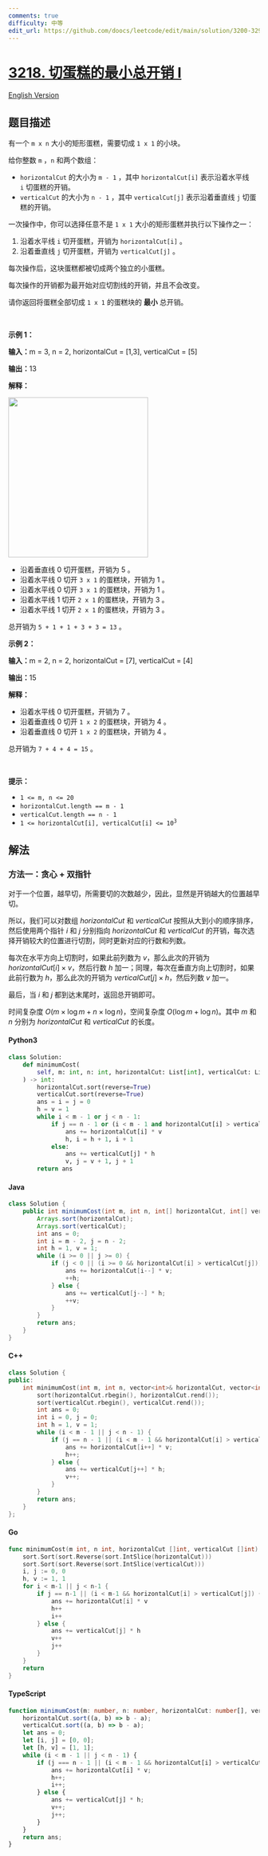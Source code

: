 ```yaml
---
comments: true
difficulty: 中等
edit_url: https://github.com/doocs/leetcode/edit/main/solution/3200-3299/3218.Minimum%20Cost%20for%20Cutting%20Cake%20I/README.md
---
```


<!-- problem:start -->

# [3218. 切蛋糕的最小总开销 I](https://leetcode.cn/problems/minimum-cost-for-cutting-cake-i)

[English Version](/solution/3200-3299/3218.Minimum%20Cost%20for%20Cutting%20Cake%20I/README_EN.md)

## 题目描述

<!-- description:start -->

<p>有一个&nbsp;<code>m x n</code>&nbsp;大小的矩形蛋糕，需要切成&nbsp;<code>1 x 1</code>&nbsp;的小块。</p>

<p>给你整数&nbsp;<code>m</code>&nbsp;，<code>n</code>&nbsp;和两个数组：</p>

<ul>
	<li><code>horizontalCut</code> 的大小为&nbsp;<code>m - 1</code>&nbsp;，其中&nbsp;<code>horizontalCut[i]</code>&nbsp;表示沿着水平线 <code>i</code>&nbsp;切蛋糕的开销。</li>
	<li><code>verticalCut</code> 的大小为&nbsp;<code>n - 1</code>&nbsp;，其中&nbsp;<code>verticalCut[j]</code>&nbsp;表示沿着垂直线&nbsp;<code>j</code>&nbsp;切蛋糕的开销。</li>
</ul>

<p>一次操作中，你可以选择任意不是&nbsp;<code>1 x 1</code>&nbsp;大小的矩形蛋糕并执行以下操作之一：</p>

<ol>
	<li>沿着水平线&nbsp;<code>i</code>&nbsp;切开蛋糕，开销为&nbsp;<code>horizontalCut[i]</code>&nbsp;。</li>
	<li>沿着垂直线&nbsp;<code>j</code>&nbsp;切开蛋糕，开销为&nbsp;<code>verticalCut[j]</code>&nbsp;。</li>
</ol>

<p>每次操作后，这块蛋糕都被切成两个独立的小蛋糕。</p>

<p>每次操作的开销都为最开始对应切割线的开销，并且不会改变。</p>

<p>请你返回将蛋糕全部切成&nbsp;<code>1 x 1</code>&nbsp;的蛋糕块的&nbsp;<strong>最小</strong>&nbsp;总开销。</p>

<p>&nbsp;</p>

<p><strong class="example">示例 1：</strong></p>

<div class="example-block">
<p><span class="example-io"><b>输入：</b>m = 3, n = 2, horizontalCut = [1,3], verticalCut = [5]</span></p>

<p><span class="example-io"><b>输出：</b>13</span></p>

<p><strong>解释：</strong></p>

<p><img alt="" src="https://fastly.jsdelivr.net/gh/doocs/leetcode@main/solution/3200-3299/3218.Minimum%20Cost%20for%20Cutting%20Cake%20I/images/ezgifcom-animated-gif-maker-1.gif" style="width: 280px; height: 320px;" /></p>

<ul>
	<li>沿着垂直线 0 切开蛋糕，开销为 5 。</li>
	<li>沿着水平线 0 切开&nbsp;<code>3 x 1</code>&nbsp;的蛋糕块，开销为 1 。</li>
	<li>沿着水平线 0 切开 <code>3 x 1</code>&nbsp;的蛋糕块，开销为 1 。</li>
	<li>沿着水平线 1 切开 <code>2 x 1</code>&nbsp;的蛋糕块，开销为 3 。</li>
	<li>沿着水平线 1 切开 <code>2 x 1</code>&nbsp;的蛋糕块，开销为 3 。</li>
</ul>

<p>总开销为&nbsp;<code>5 + 1 + 1 + 3 + 3 = 13</code>&nbsp;。</p>
</div>

<p><strong class="example">示例 2：</strong></p>

<div class="example-block">
<p><span class="example-io"><b>输入：</b>m = 2, n = 2, horizontalCut = [7], verticalCut = [4]</span></p>

<p><span class="example-io"><b>输出：</b>15</span></p>

<p><strong>解释：</strong></p>

<ul>
	<li>沿着水平线 0 切开蛋糕，开销为 7 。</li>
	<li>沿着垂直线 0 切开&nbsp;<code>1 x 2</code>&nbsp;的蛋糕块，开销为 4 。</li>
	<li>沿着垂直线 0 切开&nbsp;<code>1 x 2</code>&nbsp;的蛋糕块，开销为 4 。</li>
</ul>

<p>总开销为&nbsp;<code>7 + 4 + 4 = 15</code>&nbsp;。</p>
</div>

<p>&nbsp;</p>

<p><strong>提示：</strong></p>

<ul>
	<li><code>1 &lt;= m, n &lt;= 20</code></li>
	<li><code>horizontalCut.length == m - 1</code></li>
	<li><code>verticalCut.length == n - 1</code></li>
	<li><code>1 &lt;= horizontalCut[i], verticalCut[i] &lt;= 10<sup>3</sup></code></li>
</ul>

<!-- description:end -->

## 解法

<!-- solution:start -->

### 方法一：贪心 + 双指针

对于一个位置，越早切，所需要切的次数越少，因此，显然是开销越大的位置越早切。

所以，我们可以对数组 $\textit{horizontalCut}$ 和 $\textit{verticalCut}$ 按照从大到小的顺序排序，然后使用两个指针 $i$ 和 $j$ 分别指向 $\textit{horizontalCut}$ 和 $\textit{verticalCut}$ 的开销，每次选择开销较大的位置进行切割，同时更新对应的行数和列数。

每次在水平方向上切割时，如果此前列数为 $v$，那么此次的开销为 $\textit{horizontalCut}[i] \times v$，然后行数 $h$ 加一；同理，每次在垂直方向上切割时，如果此前行数为 $h$，那么此次的开销为 $\textit{verticalCut}[j] \times h$，然后列数 $v$ 加一。

最后，当 $i$ 和 $j$ 都到达末尾时，返回总开销即可。

时间复杂度 $O(m \times \log m + n \times \log n)$，空间复杂度 $O(\log m + \log n)$。其中 $m$ 和 $n$ 分别为 $\textit{horizontalCut}$ 和 $\textit{verticalCut}$ 的长度。

<!-- tabs:start -->

#### Python3

```python
class Solution:
    def minimumCost(
        self, m: int, n: int, horizontalCut: List[int], verticalCut: List[int]
    ) -> int:
        horizontalCut.sort(reverse=True)
        verticalCut.sort(reverse=True)
        ans = i = j = 0
        h = v = 1
        while i < m - 1 or j < n - 1:
            if j == n - 1 or (i < m - 1 and horizontalCut[i] > verticalCut[j]):
                ans += horizontalCut[i] * v
                h, i = h + 1, i + 1
            else:
                ans += verticalCut[j] * h
                v, j = v + 1, j + 1
        return ans
```

#### Java

```java
class Solution {
    public int minimumCost(int m, int n, int[] horizontalCut, int[] verticalCut) {
        Arrays.sort(horizontalCut);
        Arrays.sort(verticalCut);
        int ans = 0;
        int i = m - 2, j = n - 2;
        int h = 1, v = 1;
        while (i >= 0 || j >= 0) {
            if (j < 0 || (i >= 0 && horizontalCut[i] > verticalCut[j])) {
                ans += horizontalCut[i--] * v;
                ++h;
            } else {
                ans += verticalCut[j--] * h;
                ++v;
            }
        }
        return ans;
    }
}
```

#### C++

```cpp
class Solution {
public:
    int minimumCost(int m, int n, vector<int>& horizontalCut, vector<int>& verticalCut) {
        sort(horizontalCut.rbegin(), horizontalCut.rend());
        sort(verticalCut.rbegin(), verticalCut.rend());
        int ans = 0;
        int i = 0, j = 0;
        int h = 1, v = 1;
        while (i < m - 1 || j < n - 1) {
            if (j == n - 1 || (i < m - 1 && horizontalCut[i] > verticalCut[j])) {
                ans += horizontalCut[i++] * v;
                h++;
            } else {
                ans += verticalCut[j++] * h;
                v++;
            }
        }
        return ans;
    }
};
```

#### Go

```go
func minimumCost(m int, n int, horizontalCut []int, verticalCut []int) (ans int) {
	sort.Sort(sort.Reverse(sort.IntSlice(horizontalCut)))
	sort.Sort(sort.Reverse(sort.IntSlice(verticalCut)))
	i, j := 0, 0
	h, v := 1, 1
	for i < m-1 || j < n-1 {
		if j == n-1 || (i < m-1 && horizontalCut[i] > verticalCut[j]) {
			ans += horizontalCut[i] * v
			h++
			i++
		} else {
			ans += verticalCut[j] * h
			v++
			j++
		}
	}
	return
}
```

#### TypeScript

```ts
function minimumCost(m: number, n: number, horizontalCut: number[], verticalCut: number[]): number {
    horizontalCut.sort((a, b) => b - a);
    verticalCut.sort((a, b) => b - a);
    let ans = 0;
    let [i, j] = [0, 0];
    let [h, v] = [1, 1];
    while (i < m - 1 || j < n - 1) {
        if (j === n - 1 || (i < m - 1 && horizontalCut[i] > verticalCut[j])) {
            ans += horizontalCut[i] * v;
            h++;
            i++;
        } else {
            ans += verticalCut[j] * h;
            v++;
            j++;
        }
    }
    return ans;
}
```

<!-- tabs:end -->

<!-- solution:end -->

<!-- problem:end -->
